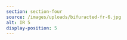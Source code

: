 ```yaml
---
section: section-four
source: /images/uploads/bifuracted-fr-6.jpg
alt: IR 5
display-position: 5
---
```

